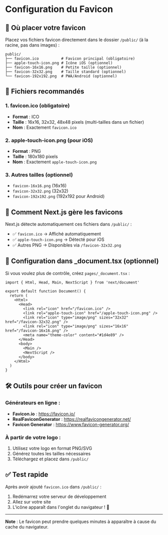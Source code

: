 # Configuration du Favicon

## 📁 Où placer votre favicon

Placez vos fichiers favicon directement dans le dossier `/public/` (à la racine, pas dans images) :

```
public/
├── favicon.ico          # Favicon principal (obligatoire)
├── apple-touch-icon.png # Icône iOS (optionnel)
├── favicon-16x16.png    # Petite taille (optionnel)
├── favicon-32x32.png    # Taille standard (optionnel)
└── favicon-192x192.png  # PWA/Android (optionnel)
```

## 🎯 Fichiers recommandés

### 1. **favicon.ico** (obligatoire)
- **Format** : ICO
- **Taille** : 16x16, 32x32, 48x48 pixels (multi-tailles dans un fichier)
- **Nom** : Exactement `favicon.ico`

### 2. **apple-touch-icon.png** (pour iOS)
- **Format** : PNG
- **Taille** : 180x180 pixels
- **Nom** : Exactement `apple-touch-icon.png`

### 3. **Autres tailles** (optionnel)
- `favicon-16x16.png` (16x16)
- `favicon-32x32.png` (32x32) 
- `favicon-192x192.png` (192x192 pour Android)

## 🔧 Comment Next.js gère les favicons

Next.js détecte automatiquement ces fichiers dans `/public/` :

- ✅ `favicon.ico` → Affiché automatiquement
- ✅ `apple-touch-icon.png` → Détecté pour iOS
- ✅ Autres PNG → Disponibles via `/favicon-32x32.png`

## 📱 Configuration dans _document.tsx (optionnel)

Si vous voulez plus de contrôle, créez `pages/_document.tsx` :

```tsx
import { Html, Head, Main, NextScript } from 'next/document'

export default function Document() {
  return (
    <Html>
      <Head>
        <link rel="icon" href="/favicon.ico" />
        <link rel="apple-touch-icon" href="/apple-touch-icon.png" />
        <link rel="icon" type="image/png" sizes="32x32" href="/favicon-32x32.png" />
        <link rel="icon" type="image/png" sizes="16x16" href="/favicon-16x16.png" />
        <meta name="theme-color" content="#1d4e89" />
      </Head>
      <body>
        <Main />
        <NextScript />
      </body>
    </Html>
  )
}
```

## 🛠️ Outils pour créer un favicon

### Générateurs en ligne :
- **Favicon.io** : https://favicon.io/
- **RealFaviconGenerator** : https://realfavicongenerator.net/
- **Favicon Generator** : https://www.favicon-generator.org/

### À partir de votre logo :
1. Utilisez votre logo en format PNG/SVG
2. Générez toutes les tailles nécessaires
3. Téléchargez et placez dans `/public/`

## ✅ Test rapide

Après avoir ajouté `favicon.ico` dans `/public/` :
1. Redémarrez votre serveur de développement
2. Allez sur votre site
3. L'icône apparaît dans l'onglet du navigateur ! 🎉

---

**Note** : Le favicon peut prendre quelques minutes à apparaître à cause du cache du navigateur. 
